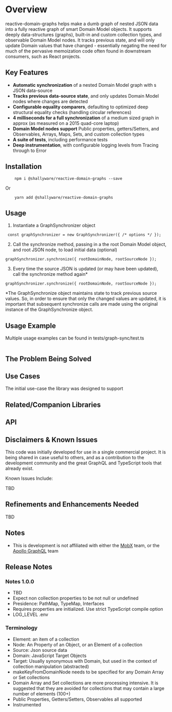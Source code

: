 # Overview

reactive-domain-graphs helps make a dumb graph of nested JSON data into a fully reactive graph of smart Domain Model objects. It supports deeply data-structures (graphs), built-in and custom collection types, and observable Domain Model nodes. It tracks previous state, and will only update Domain values that have changed - essentially negating the need for much of the pervasive memoization code often found in downstream consumers, such as React projects.

## Key Features

- **Automatic synchronization** of a nested Domain Model graph with s JSON data-source
- **Tracks previous data-source state**, and only updates Domain Model nodes where changes are detected
- **Configurable equality comparers**, defaulting to optimized deep structural equality checks (handling circular references)
- **4 milliseconds for a full synchronization** of a medium sized graph in approx (as measured on a 2015 quad-core laptop)
- **Domain Model nodes support** Public properties, getters/Setters, and Observables, Arrays, Maps, Sets, and custom collection types
- **A suite of tests**, including performance tests
- **Deep instrumentation**, with configurable logging levels from Tracing through to Error

## Installation

```
    npm i @shallyware/reactive-domain-graphs --save
```

Or

```
    yarn add @shallyware/reactive-domain-graphs
```

## Usage

1. Instantiate a GraphSynchronizer object

```
 const graphSynchronizer = new GraphSynchronizer({ /* options */ });
```

2. Call the synchronize method, passing in a the root Domain Model object, and root JSON node, to load initial data (optional)

```
graphSynchronizer.synchronize({ rootDomainNode, rootSourceNode });
```

3. Every time the source JSON is updated (or may have been updated), call the synchronize method again\*

```
graphSynchronizer.synchronize({ rootDomainNode, rootSourceNode });
```

\*The GraphSynchronize object maintains state to track previous source values. So, in order to ensure that only the changed values are updated, it is important that subsequent synchronize calls are made using the original instance of the GraphSynchronize object.

## Usage Example

Multiple usage examples can be found in tests/graph-sync/test.ts

```TypeScript

```

## The Problem Being Solved

## Use Cases

The initial use-case the library was designed to support

## Related/Companion Libraries

## API

## Disclaimers & Known Issues

This code was initially developed for use in a single commercial project. It is being shared in case useful to others, and as a contribution to the development community and the great GraphQL and TypeScript tools that already exist.

Known Issues Include:

TBD

## Refinements and Enhancements Needed

TBD

## Notes

- This is development is not affiliated with either the [MobX](https://mobx.js.org/) team, or the [Apollo GraphQL](https://www.apollographql.com/) team

## Release Notes

### Notes 1.0.0

- TBD
- Expect non collection properties to be not null or undefined
- Presidence: PathMap, TypeMap, Interfaces
- Requires properties are initialized. Use strict TypeScript compile option
- LOG_LEVEL .env

### Terminology

- Element: an item of a collection
- Node: An Property of an Object, or an Element of a collection
- Source: Json source data
- Domain: JavaScript Target Objects
- Target: Usually synonymous with Domain, but used in the context of collection manipulation (abstracted)
- makeKeyFromDomainNode needs to be specified for any Domain Array or Set collections
- Domain Array and Set collections are more processing intensive. It is suggested that they are avoided for collections that may contain a large number of elements (100+)
- Public Properties, Getters/Setters, Observables all supported
- Instrumented
